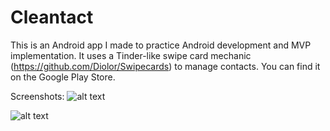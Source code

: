 # Cleantact
This is an Android app I made to practice Android development and MVP implementation. It uses a Tinder-like swipe card mechanic (https://github.com/Diolor/Swipecards) to manage contacts. You can find it on the Google Play Store.

Screenshots:
![alt text](https://i.imgur.com/IfyG7oY.png)

![alt text](https://i.imgur.com/kXgSdQv.png)
